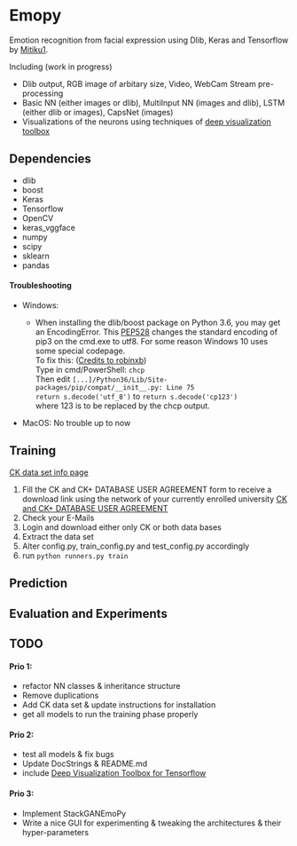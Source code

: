 # Emopy
Emotion recognition from facial expression using Dlib, Keras and Tensorflow by 
[Mitiku1](https://github.com/mitiku1).

Including (work in progress)
- Dlib output, RGB image of arbitary size, Video, WebCam Stream pre-processing
- Basic NN (either images or dlib), MultiInput NN (images and dlib), LSTM (either dlib or images), CapsNet (images)
- Visualizations of the neurons using techniques of 
[deep visualization toolbox](https://github.com/yosinski/deep-visualization-toolbox)

## Dependencies
- dlib
- boost
- Keras
- Tensorflow
- OpenCV
- keras_vggface
- numpy
- scipy
- sklearn
- pandas

#### Troubleshooting
- Windows:
    - When installing the dlib/boost package on Python 3.6, you may get an EncodingError. This 
[PEP528](https://www.python.org/dev/peps/pep-0528/) changes the standard encoding of pip3 on the 
cmd.exe to utf8. For some reason Windows 10 uses some special codepage.   
To fix this: ([Credits to robinxb](https://github.com/pypa/pip/issues/4251#issuecomment-279117184))   
Type in cmd/PowerShell: 
 `chcp`   
 Then edit `[...]/Python36/Lib/Site-packages/pip/compat/__init__.py: Line 75`  
 `return s.decode('utf_8')` to `return s.decode('cp123') `  
  where 123 is to be replaced by the chcp output.
  
 - MacOS: No trouble up to now
  
## Training  
[CK data set info page](http://www.pitt.edu/~emotion/ck-spread.htm) 

1. Fill the CK and CK+ DATABASE USER AGREEMENT form to receive a download link using the network of your currently 
enrolled university
[CK and CK+ DATABASE USER AGREEMENT](http://www.consortium.ri.cmu.edu/ckagree/)
2. Check your E-Mails
3. Login and download either only CK or both data bases <!--- TODO check which set -->
4. Extract the data set 
5. Alter config.py, train_config.py and test_config.py accordingly
6. run `python runners.py train`

## Prediction

## Evaluation and Experiments


## TODO
#### Prio 1:
- refactor NN classes & inheritance structure
- Remove duplications
- Add CK data set & update instructions for installation
- get all models to run the training phase properly


#### Prio 2:
- test all models & fix bugs
- Update DocStrings & README.md
- include [Deep Visualization Toolbox for Tensorflow](https://github.com/InFoCusp/tf_cnnvis)

#### Prio 3:
- Implement StackGANEmoPy
- Write a nice GUI for experimenting & tweaking the architectures & their hyper-parameters